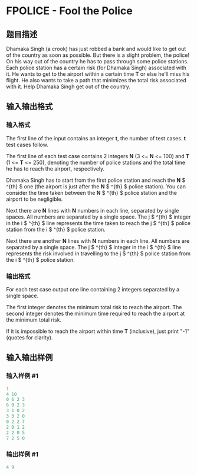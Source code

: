 # FPOLICE - Fool the Police

## 题目描述

Dhamaka Singh (a crook) has just robbed a bank and would like to get out of the country as soon as possible. But there is a slight problem, the police! On his way out of the country he has to pass through some police stations. Each police station has a certain risk (for Dhamaka Singh) associated with it. He wants to get to the airport within a certain time **T** or else he'll miss his flight. He also wants to take a path that minimizes the total risk associated with it. Help Dhamaka Singh get out of the country.

## 输入输出格式

### 输入格式

The first line of the input contains an integer **t**, the number of test cases. **t** test cases follow.

The first line of each test case contains 2 integers **N** (3 <= **N** <= 100) and **T** (1 <= **T** <= 250), denoting the number of police stations and the total time he has to reach the airport, respectively.

Dhamaka Singh has to start from the first police station and reach the **N** $ ^{th} $ one (the airport is just after the **N** $ ^{th} $ police station). You can consider the time taken between the **N** $ ^{th} $ police station and the airport to be negligible.

Next there are **N** lines with **N** numbers in each line, separated by single spaces. All numbers are separated by a single space. The j $ ^{th} $ integer in the i $ ^{th} $ line represents the time taken to reach the j $ ^{th} $ police station from the i $ ^{th} $ police station.

Next there are another **N** lines with **N** numbers in each line. All numbers are separated by a single space. The j $ ^{th} $ integer in the i $ ^{th} $ line represents the risk involved in travelling to the j $ ^{th} $ police station from the i $ ^{th} $ police station.

### 输出格式

For each test case output one line containing 2 integers separated by a single space.

The first integer denotes the minimum total risk to reach the airport. The second integer denotes the minimum time required to reach the airport at the minimum total risk.

If it is impossible to reach the airport within time **T** (inclusive), just print "-1" (quotes for clarity).

## 输入输出样例

### 输入样例 #1

```cpp
1
4 10
0 6 2 3
6 0 2 3
3 1 0 2
3 3 2 0
0 2 2 7
2 0 1 2
2 2 0 5
7 2 5 0
```


### 输出样例 #1

```cpp
4 9
```


